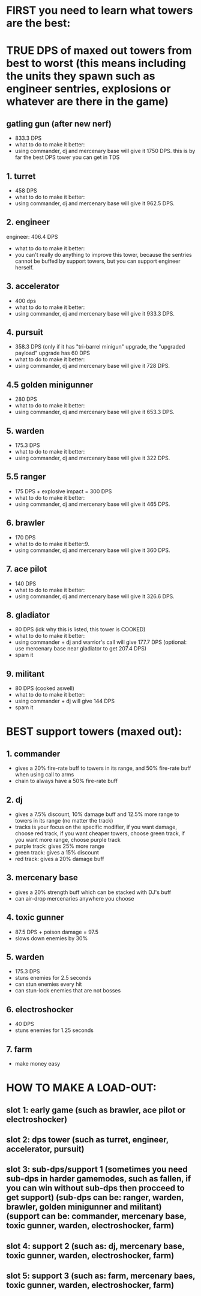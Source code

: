 # FIRST you need to learn what towers are the best:
# TRUE DPS of maxed out towers from best to worst (this means including the units they spawn such as engineer sentries, explosions or whatever are there in the game)
## gatling gun (after new nerf)
- 833.3 DPS
- what to do to make it better:
- using commander, dj and mercenary base will give it 1750 DPS. this is by far the best DPS tower you can get in TDS
## 1. turret
- 458 DPS
- what to do to make it better:
- using commander, dj and mercenary base will give it 962.5 DPS.
## 2. engineer
engineer: 406.4 DPS
- what to do to make it better:
- you can't really do anything to improve this tower, because the sentries cannot be buffed by support towers, but you can support engineer herself.
## 3. accelerator
- 400 dps
- what to do to make it better:
- using commander, dj and mercenary base will give it 933.3 DPS.
## 4. pursuit
- 358.3 DPS (only if it has "tri-barrel minigun" upgrade, the "upgraded payload" upgrade has 60 DPS
- what to do to make it better:
- using commander, dj and mercenary base will give it 728 DPS.
## 4.5 golden minigunner
- 280 DPS
- what to do to make it better:
- using commander, dj and mercenary base will give it 653.3 DPS.
## 5. warden
- 175.3 DPS
- what to do to make it better:
- using commander, dj and mercenary base will give it 322 DPS.
## 5.5 ranger
- 175 DPS + explosive impact = 300 DPS
- what to do to make it better:
- using commander, dj and mercenary base will give it 465 DPS.
## 6. brawler
- 170 DPS
- what to do to make it better:9.
- using commander, dj and mercenary base will give it 360 DPS.
## 7. ace pilot
- 140 DPS
- what to do to make it better:
- using commander, dj and mercenary base will give it 326.6 DPS.
## 8. gladiator
- 80 DPS (idk why this is listed, this tower is COOKED)
- what to do to make it better:
- using commander + dj and warrior's call will give 177.7 DPS (optional: use mercenary base near gladiator to get 207.4 DPS)
- spam it
## 9. militant
- 80 DPS (cooked aswell)
- what to do to make it better:
- using commander + dj will give 144 DPS
- spam it

# BEST support towers (maxed out):
## 1. commander
- gives a 20% fire-rate buff to towers in its range, and 50% fire-rate buff when using call to arms
- chain to always have a 50% fire-rate buff
## 2. dj
- gives a 7.5% discount, 10% damage buff and 12.5% more range to towers in its range (no matter the track)
- tracks is your focus on the specific modifier, if you want damage, choose red track, if you want cheaper towers, choose green track, if you want more range, choose purple track
- purple track: gives 25% more range
- green track: gives a 15% discount
- red track: gives a 20% damage buff
## 3. mercenary base
- gives a 20% strength buff which can be stacked with DJ's buff
- can air-drop mercenaries anywhere you choose
## 4. toxic gunner
- 87.5 DPS + poison damage = 97.5
- slows down enemies by 30%
## 5. warden
- 175.3 DPS
- stuns enemies for 2.5 seconds
- can stun enemies every hit
- can stun-lock enemies that are not bosses
## 6. electroshocker
- 40 DPS
- stuns enemies for 1.25 seconds
## 7. farm
- make money easy

# HOW TO MAKE A LOAD-OUT:
## slot 1: early game (such as brawler, ace pilot or electroshocker)
## slot 2: dps tower (such as turret, engineer, accelerator, pursuit)
## slot 3: sub-dps/support 1 (sometimes you need sub-dps in harder gamemodes, such as fallen, if you can win without sub-dps then procceed to get support) (sub-dps can be: ranger, warden, brawler, golden minigunner and militant) (support can be: commander, mercenary base, toxic gunner, warden, electroshocker, farm)
## slot 4: support 2 (such as: dj, mercenary base, toxic gunner, warden, electroshocker, farm)
## slot 5: support 3 (such as: farm, mercenary baes, toxic gunner, warden, electroshocker, farm)
